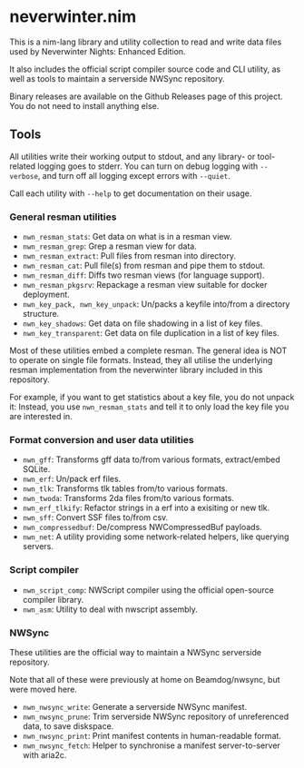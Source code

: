 # neverwinter.nim

This is a nim-lang library and utility collection to read and write data files used
by Neverwinter Nights: Enhanced Edition.

It also includes the official script compiler source code and CLI utility, as well
as tools to maintain a serverside NWSync repository.

Binary releases are available on the Github Releases page of this project. You do
not need to install anything else.

## Tools

All utilities write their working output to stdout, and any library- or tool-
related logging goes to stderr.  You can turn on debug logging with `--verbose`,
and turn off all logging except errors with `--quiet`.

Call each utility with `--help` to get documentation on their usage.

### General resman utilities

* `nwn_resman_stats`: Get data on what is in a resman view.
* `nwn_resman_grep`: Grep a resman view for data.
* `nwn_resman_extract`: Pull files from resman into directory.
* `nwn_resman_cat`: Pull file(s) from resman and pipe them to stdout.
* `nwn_resman_diff`: Diffs two resman views (for language support).
* `nwn_resman_pkgsrv`: Repackage a resman view suitable for docker deployment.
* `nwn_key_pack, nwn_key_unpack`: Un/packs a keyfile into/from a directory structure.
* `nwn_key_shadows`: Get data on file shadowing in a list of key files.
* `nwn_key_transparent`: Get data on file duplication in a list of key files.

Most of these utilities embed a complete resman.  The general idea is NOT to
operate on single file formats.  Instead, they all utilise the underlying resman
implementation from the neverwinter library included in this repository.

For example, if you want to get statistics about a key file, you do not unpack it:
Instead, you use `nwn_resman_stats` and tell it to only load the key file you are
interested in.

### Format conversion and user data utilities

* `nwn_gff`: Transforms gff data to/from various formats, extract/embed SQLite.
* `nwn_erf`: Un/pack erf files.
* `nwn_tlk`: Transforms tlk tables from/to various formats.
* `nwn_twoda`: Transforms 2da files from/to various formats.
* `nwn_erf_tlkify`: Refactor strings in a erf into a exisiting or new tlk.
* `nwn_sff`: Convert SSF files to/from csv.
* `nwn_compressedbuf`: De/compress NWCompressedBuf payloads.
* `nwn_net`: A utility providing some network-related helpers, like querying servers.

### Script compiler

* `nwn_script_comp`: NWScript compiler using the official open-source compiler library.
* `nwn_asm`: Utility to deal with nwscript assembly.

### NWSync

These utilities are the official way to maintain a NWSync serverside repository.

Note that all of these were previously at home on Beamdog/nwsync, but were moved here.

* `nwn_nwsync_write`: Generate a serverside NWSync manifest.
* `nwn_nwsync_prune`: Trim serverside NWSync repository of unreferenced data, to save diskspace.
* `nwn_nwsync_print`: Print manifest contents in human-readable format.
* `nwn_nwsync_fetch`: Helper to synchronise a manifest server-to-server with aria2c.

